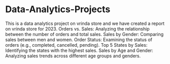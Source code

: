 # Data-Analytics-Projects
This is a data analytics project on vrinda store and we have created a report on vrinda store for 2023.
Orders vs. Sales: Analyzing the relationship between the number of orders and total sales.
Sales by Gender: Comparing sales between men and women.
Order Status: Examining the status of orders (e.g., completed, cancelled, pending).
Top 5 States by Sales: Identifying the states with the highest sales.
Sales by Age and Gender: Analyzing sales trends across different age groups and genders.

